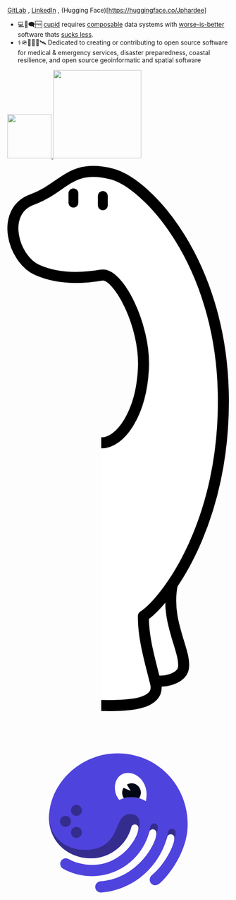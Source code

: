 [GitLab](https://gitlab.com/jph6366) ,  [LinkedIn](https://www.linkedin.com/in/jackson-hardee/) , (Hugging Face)[https://huggingface.co/Jphardee]
- 💻🐧🗨️🆓 
[cupid](https://dannorth.net/cupid-for-joyful-coding/) requires
[composable](https://voltrondata.com/codex/a-new-frontier) data systems with
    [worse-is-better](https://web.stanford.edu/class/archive/cs/cs240/cs240.1236/old//sp2014/readings/worse-is-better.html) software thats [sucks less](https://suckless.org/philosophy/).
- ⚕️🪖🛟🪸🩻🛰️ Dedicated to creating or contributing to open source software for medical & emergency services, disaster preparedness, coastal resilience, and open source geoinformatic and spatial software


<a href=https://deno.com/ > <img src=https://github.com/user-attachments/assets/9d503b36-9375-44ff-88f9-8d68413fc946 width=100> <a/>
<a href=https://dagster.io/ > <img src=https://github.com/user-attachments/assets/66c9ea03-c037-46a7-be62-d55bb81a4d84 width=200> <a/>


<?xml version="1.0" encoding="UTF-8" standalone="no"?>
<!DOCTYPE svg PUBLIC "-//W3C//DTD SVG 1.1//EN" "http://www.w3.org/Graphics/SVG/1.1/DTD/svg11.dtd">
<svg width="100%" height="100%" viewBox="0 0 420 1029" version="1.1" xmlns="http://www.w3.org/2000/svg" xmlns:xlink="http://www.w3.org/1999/xlink" xml:space="preserve" xmlns:serif="http://www.serif.com/" style="fill-rule:evenodd;clip-rule:evenodd;stroke-linejoin:round;stroke-miterlimit:1.5;">
    <g transform="matrix(1,0,0,1,-4063.49,-1311.07)">
        <path d="M4241.1,1833.46L4241.1,2325.21C4241.1,2325.21 4310.89,2337.69 4332.55,2316.56C4354.21,2295.43 4336.18,2279.77 4363.76,2277.35C4391.34,2274.93 4397.37,2275.65 4397.32,2249.91C4397.27,2224.16 4366.32,2112.53 4375.67,2100C4385.03,2087.47 4482.68,1937.72 4472.28,1741.12C4461.89,1544.51 4377.42,1388.5 4300.12,1346.12C4222.83,1303.74 4181.2,1327.05 4165.86,1342.93C4150.51,1358.81 4077.93,1368.14 4078.13,1416.54C4078.32,1464.94 4079.31,1495.13 4148.35,1517.22C4217.39,1539.31 4250.76,1502.02 4265.08,1529.19C4279.4,1556.36 4305.06,1574.54 4317.83,1646.37C4330.6,1718.2 4292.32,1829.63 4241.1,1833.46Z" style="fill:white;"/>
    </g>
    <g transform="matrix(1,0,0,1,-4424.54,-1297.36)">
        <path d="M4602.15,1819.75C4639.69,1819.75 4677.67,1762.97 4681.96,1680.09C4686.25,1597.21 4633.48,1498.14 4603.15,1503.3C4578.97,1507.41 4528.13,1514.53 4481.21,1493.71C4434.3,1472.89 4410.65,1382.81 4471.25,1360.88C4531.86,1338.94 4542.83,1292.96 4621.36,1312.5C4689.41,1329.44 4826.98,1477.77 4833.09,1722.96C4839.21,1968.15 4725.89,2117.56 4681.96,2146.52C4681.21,2187.07 4694.85,2232.29 4704.97,2272.59C4716.68,2319.18 4633.53,2314.97 4602.15,2315.16" style="fill:none;stroke:black;stroke-width:20.83px;"/>
    </g>
    <g transform="matrix(1,0,0,-0.520475,-4433.32,792.418)">
        <path d="M4567.61,1389.35C4567.61,1379.45 4563.43,1371.41 4558.28,1371.41C4553.13,1371.41 4548.94,1379.45 4548.94,1389.35L4548.94,1423.08C4548.94,1432.98 4553.13,1441.01 4558.28,1441.01C4563.43,1441.01 4567.61,1432.98 4567.61,1423.08L4567.61,1389.35Z"/>
    </g>
    <g transform="matrix(1,0,0,-0.520475,-4377.67,797.418)">
        <path d="M4567.61,1389.35C4567.61,1379.45 4563.43,1371.41 4558.28,1371.41C4553.13,1371.41 4548.94,1379.45 4548.94,1389.35L4548.94,1423.08C4548.94,1432.98 4553.13,1441.01 4558.28,1441.01C4563.43,1441.01 4567.61,1432.98 4567.61,1423.08L4567.61,1389.35Z"/>
    </g>
    <g transform="matrix(1,0,0,1,-4063.49,-1311.07)">
        <path d="M4375.67,2100C4360.88,2170.88 4403.48,2227.93 4396.36,2259.68C4391.77,2280.21 4351.5,2287.39 4342.33,2280.01" style="fill:none;stroke:black;stroke-width:20.83px;stroke-linecap:round;"/>
    </g>
</svg>


<svg width="560" height="560" viewBox="0 0 560 560" fill="none" xmlns="http://www.w3.org/2000/svg">
<path d="M221.556 440.815C221.562 442.771 221.97 444.704 222.757 446.494C223.543 448.285 224.689 449.894 226.125 451.221C227.56 452.548 229.254 453.565 231.1 454.208C232.946 454.851 234.905 455.107 236.854 454.959C310.941 449.655 380.913 397.224 403.252 315.332C404.426 310.622 407.96 308.26 412.669 308.26C415.082 308.357 417.36 309.402 419.009 311.168C420.658 312.933 421.545 315.278 421.477 317.694C421.477 335.953 398.006 383.674 364.442 411.368C362.731 412.807 361.367 414.614 360.452 416.654C359.536 418.694 359.092 420.914 359.154 423.149C359.188 424.967 359.58 426.76 360.308 428.425C361.036 430.091 362.086 431.596 363.397 432.855C364.708 434.114 366.254 435.101 367.948 435.761C369.641 436.421 371.448 436.739 373.264 436.699C376.205 436.699 380.913 434.931 386.795 429.627C410.266 408.412 455 348.909 455 283.508C455 187.624 380.872 105 277.418 105C185.106 105 105.138 180.414 105.138 267.611C105.138 325.345 151.004 368.937 211.56 368.937C258.019 368.937 300.945 335.953 312.708 290.58C313.881 285.87 317.402 283.508 322.11 283.508C324.525 283.606 326.804 284.65 328.455 286.415C330.106 288.181 330.996 290.525 330.933 292.942C330.933 313.564 292.122 385.484 213.327 385.484C194.509 385.484 170.996 380.18 154.524 370.746C152.319 369.677 149.917 369.075 147.469 368.978C145.594 368.906 143.725 369.223 141.979 369.909C140.232 370.594 138.647 371.634 137.321 372.962C135.996 374.291 134.96 375.879 134.278 377.627C133.596 379.376 133.283 381.247 133.359 383.122C133.435 385.524 134.123 387.867 135.357 389.929C136.592 391.991 138.332 393.703 140.414 394.904C162.173 407.334 188.047 413.757 214.501 413.757C280.359 413.757 340.335 368.978 357.98 302.997C359.154 298.287 362.688 295.926 367.383 295.926C369.797 296.023 372.077 297.067 373.728 298.832C375.379 300.598 376.269 302.943 376.205 305.359C376.205 332.459 327.992 419.655 235.087 426.727C231.492 426.994 228.123 428.579 225.625 431.18C223.128 433.78 221.679 437.211 221.556 440.815V440.815Z" fill="#4F43DD"/>
<path d="M313.62 215.178C326.301 215.083 338.748 218.589 349.517 225.288C350.605 219.33 351.206 213.292 351.312 207.236C351.312 179.266 329.995 154.211 304.038 154.211C283.853 154.211 271.233 170.937 271.233 191.6C271.137 202.763 275.057 213.588 282.279 222.098C292.062 217.431 302.782 215.064 313.62 215.178V215.178Z" fill="white"/>
<path d="M374.439 316.505C378.042 304.185 379.63 295.635 379.63 290.083C379.52 287.685 378.493 285.421 376.761 283.76C375.028 282.099 372.724 281.168 370.325 281.16C368.089 281.202 365.932 281.99 364.196 283.399C362.46 284.808 361.244 286.757 360.743 288.936C359.762 292.983 357.664 303.95 355.593 310.912C356.449 308.306 357.231 305.658 357.94 302.97C359.114 298.246 362.648 295.898 367.342 295.898C369.756 295.991 372.035 297.033 373.687 298.796C375.338 300.559 376.228 302.902 376.165 305.318C376.054 309.115 375.446 312.881 374.356 316.519L374.439 316.505Z" fill="#352D8E"/>
<path d="M424.418 303.632C424.305 301.237 423.278 298.977 421.55 297.317C419.821 295.658 417.522 294.724 415.126 294.709C412.893 294.754 410.739 295.543 409.006 296.952C407.272 298.36 406.059 300.308 405.558 302.485C404.564 306.629 402.424 317.761 400.325 324.709H400.422C401.444 321.615 402.396 318.48 403.183 315.289C404.357 310.565 407.891 308.217 412.599 308.217C415.012 308.311 417.29 309.353 418.939 311.116C420.588 312.88 421.475 315.223 421.408 317.637C421.341 320.569 420.938 323.485 420.207 326.325C423.134 316.049 424.418 308.618 424.418 303.632Z" fill="#352D8E"/>
<path d="M313.619 215.178C319.921 215.166 326.196 216.007 332.272 217.678C335.462 213.326 337.056 208.008 336.786 202.618C336.516 197.228 334.398 192.095 330.789 188.084C327.18 184.073 322.3 181.428 316.97 180.594C311.64 179.761 306.185 180.789 301.524 183.507L311.189 199.419L293.089 191.587C290.637 195.545 289.407 200.139 289.555 204.793C289.702 209.446 291.22 213.953 293.917 217.747C300.34 216.016 306.967 215.152 313.619 215.178V215.178Z" fill="#030615"/>
<path d="M174.172 317.583C181.797 317.583 187.979 311.399 187.979 303.771C187.979 296.143 181.797 289.959 174.172 289.959C166.547 289.959 160.365 296.143 160.365 303.771C160.365 311.399 166.547 317.583 174.172 317.583Z" fill="#352D8E"/>
<path d="M174.172 262.335C181.797 262.335 187.979 256.151 187.979 248.523C187.979 240.895 181.797 234.711 174.172 234.711C166.547 234.711 160.365 240.895 160.365 248.523C160.365 256.151 166.547 262.335 174.172 262.335Z" fill="#352D8E"/>
<path d="M146.558 289.958C154.183 289.958 160.364 283.774 160.364 276.146C160.364 268.518 154.183 262.334 146.558 262.334C138.932 262.334 132.751 268.518 132.751 276.146C132.751 283.774 138.932 289.958 146.558 289.958Z" fill="#352D8E"/>
<path d="M208.688 368.91H211.45C257.909 368.91 300.835 335.927 312.598 290.554C313.771 285.844 317.292 283.482 322 283.482C324.415 283.579 326.694 284.624 328.345 286.389C329.996 288.155 330.886 290.499 330.823 292.916C330.612 297.737 329.522 302.479 327.606 306.908C327.939 306.393 328.23 305.853 328.476 305.292C331.969 297.304 333.774 288.679 333.777 279.96C333.777 266.41 324.361 257.571 310.844 257.571C287.276 257.571 282.554 278.151 272.614 300.154C262.3 322.999 243.357 347.709 195.586 347.709C145.951 347.709 94.9487 312.944 107.389 242.253C107.54 241.369 107.665 240.582 107.761 239.85C105.939 248.982 105.014 258.272 105 267.584C105.138 324.491 149.582 367.585 208.688 368.91Z" fill="#352D8E"/>
</svg>


<!--
**jph6366/jph6366** is a ✨ _special_ ✨ repository because its `README.md` (this file) appears on your GitHub profile.

Here are some ideas to get you started:

-->
